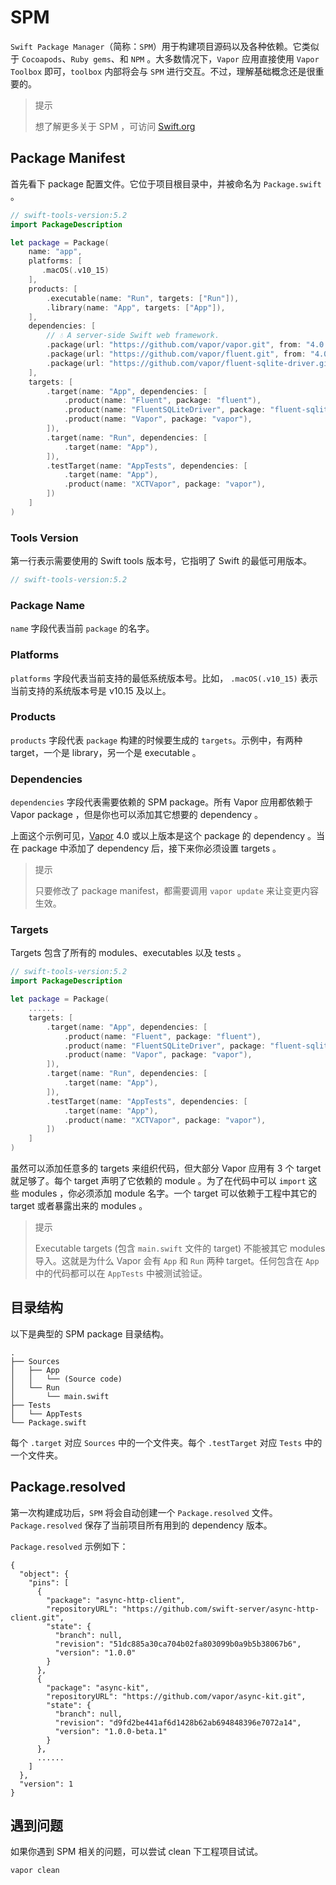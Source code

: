 # SPM

`Swift Package Manager`（简称：`SPM`）用于构建项目源码以及各种依赖。它类似于 `Cocoapods`、`Ruby gems`、和 `NPM` 。大多数情况下，`Vapor` 应用直接使用 `Vapor Toolbox` 即可，`toolbox` 内部将会与 `SPM` 进行交互。不过，理解基础概念还是很重要的。

> 提示
> 
> 想了解更多关于 SPM ，可访问 [Swift.org](https://swift.org/package-manager/)

## Package Manifest

首先看下 package 配置文件。它位于项目根目录中，并被命名为 ```Package.swift``` 。

```swift
// swift-tools-version:5.2
import PackageDescription

let package = Package(
    name: "app",
    platforms: [
       .macOS(.v10_15)
    ],
    products: [
        .executable(name: "Run", targets: ["Run"]),
        .library(name: "App", targets: ["App"]),
    ],
    dependencies: [
        // 💧 A server-side Swift web framework.
        .package(url: "https://github.com/vapor/vapor.git", from: "4.0.0-rc.1"),
        .package(url: "https://github.com/vapor/fluent.git", from: "4.0.0-rc.1"),
        .package(url: "https://github.com/vapor/fluent-sqlite-driver.git", from: "4.0.0-rc.1"),
    ],
    targets: [
        .target(name: "App", dependencies: [
            .product(name: "Fluent", package: "fluent"),
            .product(name: "FluentSQLiteDriver", package: "fluent-sqlite-driver"),
            .product(name: "Vapor", package: "vapor"),
        ]),
        .target(name: "Run", dependencies: [
            .target(name: "App"),
        ]),
        .testTarget(name: "AppTests", dependencies: [
            .target(name: "App"),
            .product(name: "XCTVapor", package: "vapor"),
        ])
    ]
)
```

### Tools Version

第一行表示需要使用的 Swift tools 版本号，它指明了 Swift 的最低可用版本。

```swift
// swift-tools-version:5.2
```

### Package Name

`name` 字段代表当前 `package` 的名字。

### Platforms

`platforms` 字段代表当前支持的最低系统版本号。比如， `.macOS(.v10_15)` 表示当前支持的系统版本号是 v10.15 及以上。

### Products

`products` 字段代表 `package` 构建的时候要生成的 `targets`。示例中，有两种 target，一个是 library，另一个是 executable 。

### Dependencies

`dependencies` 字段代表需要依赖的 SPM package。所有 Vapor 应用都依赖于 Vapor package ，但是你也可以添加其它想要的 dependency 。

上面这个示例可见，[Vapor](https://github.com/vapor/vapor) 4.0 或以上版本是这个 package 的 dependency 。当在 package 中添加了 dependency 后，接下来你必须设置 targets 。

> 提示
> 
> 只要修改了 package manifest，都需要调用 `vapor update` 来让变更内容生效。

### Targets

Targets 包含了所有的 modules、executables 以及 tests 。

```swift
// swift-tools-version:5.2
import PackageDescription

let package = Package(
    ......
    targets: [
        .target(name: "App", dependencies: [
            .product(name: "Fluent", package: "fluent"),
            .product(name: "FluentSQLiteDriver", package: "fluent-sqlite-driver"),
            .product(name: "Vapor", package: "vapor"),
        ]),
        .target(name: "Run", dependencies: [
            .target(name: "App"),
        ]),
        .testTarget(name: "AppTests", dependencies: [
            .target(name: "App"),
            .product(name: "XCTVapor", package: "vapor"),
        ])
    ]
)
```

虽然可以添加任意多的 targets 来组织代码，但大部分 Vapor 应用有 3 个 target 就足够了。每个 target 声明了它依赖的 module 。为了在代码中可以 `import` 这些 modules ，你必须添加 module 名字。一个 target 可以依赖于工程中其它的 target 或者暴露出来的 modules 。

> 提示
> 
> Executable targets (包含 `main.swift` 文件的 target) 不能被其它 modules 导入。这就是为什么 Vapor 会有 `App` 和 `Run` 两种 target。任何包含在 `App` 中的代码都可以在 `AppTests` 中被测试验证。

## 目录结构

以下是典型的 SPM package 目录结构。

```shell
.
├── Sources
│   ├── App
│   │   └── (Source code)
│   └── Run
│       └── main.swift
├── Tests
│   └── AppTests
└── Package.swift
```

每个 `.target` 对应 `Sources` 中的一个文件夹。每个 `.testTarget` 对应 `Tests` 中的一个文件夹。

## Package.resolved

第一次构建成功后，`SPM` 将会自动创建一个 `Package.resolved` 文件。`Package.resolved` 保存了当前项目所有用到的 dependency 版本。

`Package.resolved` 示例如下：

```shell
{
  "object": {
    "pins": [
      {
        "package": "async-http-client",
        "repositoryURL": "https://github.com/swift-server/async-http-client.git",
        "state": {
          "branch": null,
          "revision": "51dc885a30ca704b02fa803099b0a9b5b38067b6",
          "version": "1.0.0"
        }
      },
      {
        "package": "async-kit",
        "repositoryURL": "https://github.com/vapor/async-kit.git",
        "state": {
          "branch": null,
          "revision": "d9fd2be441af6d1428b62ab694848396e7072a14",
          "version": "1.0.0-beta.1"
        }
      },
      ......
    ]
  },
  "version": 1
}
```

## 遇到问题

如果你遇到 SPM 相关的问题，可以尝试 clean 下工程项目试试。

```shell
vapor clean
```